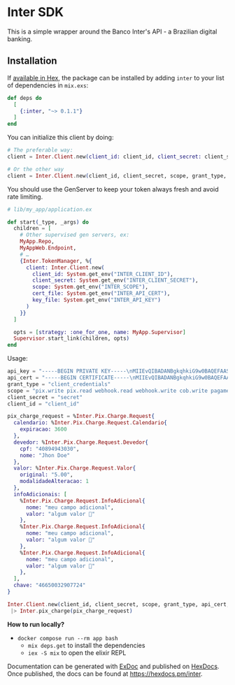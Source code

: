 # Inter SDK

This is a simple wrapper around the Banco Inter's API - a Brazilian digital banking.

## Installation

If [available in Hex](https://hex.pm/docs/publish), the package can be installed
by adding `inter` to your list of dependencies in `mix.exs`:

```elixir
def deps do
  [
    {:inter, "~> 0.1.1"}
  ]
end
```

You can initialize this client by doing:

```elixir
# The preferable way:
client = Inter.Client.new(client_id: client_id, client_secret: client_secret, scope: scope, api_cert: api_cert, api_key: api_key)

# Or the other way
client = Inter.Client.new(client_id, client_secret, scope, grant_type, api_cert, api_key)
```

You should use the GenServer to keep your token always fresh and avoid rate limiting.

```elixir
# lib/my_app/application.ex

def start(_type, _args) do
  children = [
    # Other supervised gen servers, ex:
    MyApp.Repo,
    MyAppWeb.Endpoint,
    # …
    {Inter.TokenManager, %{
      client: Inter.Client.new(
        client_id: System.get_env("INTER_CLIENT_ID"),
        client_secret: System.get_env("INTER_CLIENT_SECRET"),
        scope: System.get_env("INTER_SCOPE"),
        cert_file: System.get_env("INTER_API_CERT"),
        key_file: System.get_env("INTER_API_KEY")
      )
    }}
  ]

  opts = [strategy: :one_for_one, name: MyApp.Supervisor]
  Supervisor.start_link(children, opts)
end
```

Usage:
```elixir
api_key = "-----BEGIN PRIVATE KEY-----\nMIIEvQIBADANBgkqhkiG9w0BAQEFAASCBKcwggSjAgEAAoIBAQDQ8Z4ZQ8Z4ZQ8Z\n-----END PRIVATE KEY-----\n"
api_cert = "-----BEGIN CERTIFICATE-----\nMIIEvQIBADANBgkqhkiG9w0BAQEFAASCBKcwggSjAgEAAoIBAQDQ8Z4ZQ8Z4ZQ8Z\n-----END CERTIFICATE-----\n"
grant_type = "client_credentials"
scope = "pix.write pix.read webhook.read webhook.write cob.write pagamento-pix.write"
client_secret = "secret"
client_id = "client_id"

pix_charge_request = %Inter.Pix.Charge.Request{
  calendario: %Inter.Pix.Charge.Request.Calendario{
    expiracao: 3600
  },
  devedor: %Inter.Pix.Charge.Request.Devedor{
    cpf: "40894943030",
    nome: "Jhon Doe"
  },
  valor: %Inter.Pix.Charge.Request.Valor{
    original: "5.00", 
    modalidadeAlteracao: 1
  },
  infoAdicionais: [
    %Inter.Pix.Charge.Request.InfoAdicional{
      nome: "meu campo adicional", 
      valor: "algum valor 🤩"
    },
    %Inter.Pix.Charge.Request.InfoAdicional{
      nome: "meu campo adicional", 
      valor: "algum valor 🤩"
    },
    %Inter.Pix.Charge.Request.InfoAdicional{
      nome: "meu campo adicional", 
      valor: "algum valor 🤩"
    },
  ],
  chave: "46650032907724"
}

Inter.Client.new(client_id, client_secret, scope, grant_type, api_cert, api_key)
 |> Inter.pix_charge(pix_charge_request)
```

**How to run locally?**

- `docker compose run --rm app bash`
  - `mix deps.get` to install the dependencies
  - `iex -S mix` to open the elixir REPL

Documentation can be generated with [ExDoc](https://github.com/elixir-lang/ex_doc)
and published on [HexDocs](https://hexdocs.pm). Once published, the docs can
be found at <https://hexdocs.pm/inter>.
